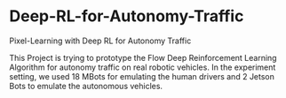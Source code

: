 # Deep-RL-for-Autonomy-Traffic
Pixel-Learning with Deep RL for Autonomy Traffic

This Project is trying to prototype the Flow Deep Reinforcement Learning Algorithm for autonomy traffic on real robotic vehicles. In the experiment setting, we used 18 MBots for emulating the human drivers and 2 Jetson Bots to emulate the autonomous vehicles.
